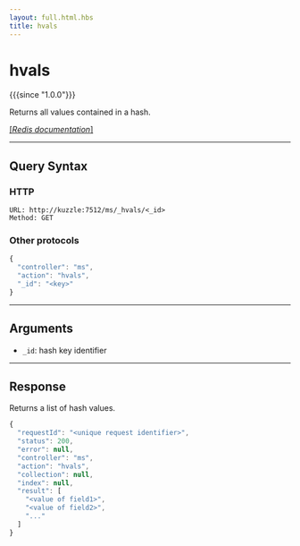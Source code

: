 ```yaml
---
layout: full.html.hbs
title: hvals
---
```


# hvals

{{{since "1.0.0"}}}

Returns all values contained in a hash.

[[_Redis documentation_]](https://redis.io/commands/hvals)

---

## Query Syntax

### HTTP

```http
URL: http://kuzzle:7512/ms/_hvals/<_id>
Method: GET
```

### Other protocols

```js
{
  "controller": "ms",
  "action": "hvals",
  "_id": "<key>"
}
```

---

## Arguments

* `_id`: hash key identifier

---

## Response

Returns a list of hash values.

```javascript
{
  "requestId": "<unique request identifier>",
  "status": 200,
  "error": null,
  "controller": "ms",
  "action": "hvals",
  "collection": null,
  "index": null,
  "result": [
    "<value of field1>",
    "<value of field2>",
    "..."
  ]
}
```
